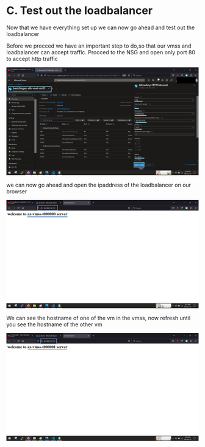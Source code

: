 <!-- @format -->

# C. Test out the loadbalancer

Now that we have everything set up we can now go ahead and test out the loadbalancer

Before we procced we have an important step to do,so that our vmss and loadbalancer can accept traffic. Procced to the NSG and open only port 80 to accept http traffic

![alt](/images/azalbtest1.png)

we can now go ahead and open the ipaddress of the loadbalancer on our browser

![alt](/images/azalbtest2.png)

We can see the hostname of one of the vm in the vmss, now refresh until you see the hostname of the other vm

![alt](/images/azalbtest3.png)
